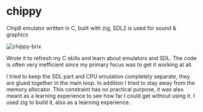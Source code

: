 # chippy
Chip8 emulator written in C, built with zig, SDL2 is used for sound &amp; graphics 

![chippy-brix](https://github.com/jarrad2000/chippy/assets/1764091/ca5c8823-17c8-4ca4-b563-ebd167c61536)

Wrote it to refresh my C skills and learn about emulators and SDL. The code is often very inefficient since my primary focus was to get it working at all.

I tried to keep the SDL part and CPU emulation completely separate, they are glued together in the main loop. In addition I tried to stay away from the memory allocator. This constraint has no practical purpose, it was also meant as a learning experience to see how far I could get without using it. I used zig to build it, also as a learning experience.
